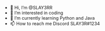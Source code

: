 - 👋 Hi, I’m @SLAY3RR
- 👀 I’m interested in coding
- 🌱 I’m currently learning Python and Java
- 📫 How to reach me Discord SLAY3R#1234


